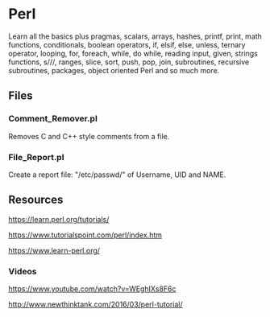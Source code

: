 # Perl
Learn all the basics plus pragmas, scalars, arrays, hashes, printf, print, math functions, conditionals, boolean operators, if, elsif, else, unless, ternary operator, looping, for, foreach, while, do while, reading input, given, strings functions, s///, ranges, slice, sort, push, pop, join, subroutines, recursive subroutines, packages, object oriented Perl and so much more.

## Files
### Comment_Remover.pl
Removes C and C++ style comments from a file. 

### File_Report.pl
Create a report file: "/etc/passwd/" of Username, UID and NAME.


## Resources
https://learn.perl.org/tutorials/

https://www.tutorialspoint.com/perl/index.htm

https://www.learn-perl.org/

### Videos
https://www.youtube.com/watch?v=WEghIXs8F6c

http://www.newthinktank.com/2016/03/perl-tutorial/
